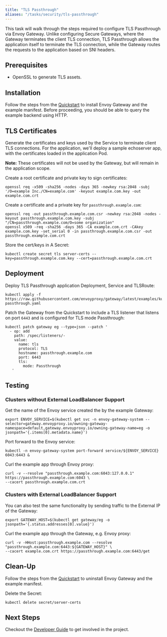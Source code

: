 ```yaml
---
title: "TLS Passthrough"
aliases: "/tasks/security/tls-passthrough"
---
```


This task will walk through the steps required to configure TLS Passthrough via Envoy Gateway. Unlike configuring
Secure Gateways, where the Gateway terminates the client TLS connection, TLS Passthrough allows the application itself
to terminate the TLS connection, while the Gateway routes the requests to the application based on SNI headers.

## Prerequisites

- OpenSSL to generate TLS assets.

## Installation

Follow the steps from the [Quickstart](../quickstart) to install Envoy Gateway and the example manifest.
Before proceeding, you should be able to query the example backend using HTTP.

## TLS Certificates

Generate the certificates and keys used by the Service to terminate client TLS connections.
For the application, we'll deploy a sample echoserver app, with the certificates loaded in the application Pod.

__Note:__ These certificates will not be used by the Gateway, but will remain in the application scope.

Create a root certificate and private key to sign certificates:

```shell
openssl req -x509 -sha256 -nodes -days 365 -newkey rsa:2048 -subj '/O=example Inc./CN=example.com' -keyout example.com.key -out example.com.crt
```

Create a certificate and a private key for `passthrough.example.com`:

```shell
openssl req -out passthrough.example.com.csr -newkey rsa:2048 -nodes -keyout passthrough.example.com.key -subj "/CN=passthrough.example.com/O=some organization"
openssl x509 -req -sha256 -days 365 -CA example.com.crt -CAkey example.com.key -set_serial 0 -in passthrough.example.com.csr -out passthrough.example.com.crt
```

Store the cert/keys in A Secret:

```shell
kubectl create secret tls server-certs --key=passthrough.example.com.key --cert=passthrough.example.com.crt
```

## Deployment

Deploy TLS Passthrough application Deployment, Service and TLSRoute:

```shell
kubectl apply -f https://raw.githubusercontent.com/envoyproxy/gateway/latest/examples/kubernetes/tls-passthrough.yaml
```

Patch the Gateway from the Quickstart to include a TLS listener that listens on port `6443` and is configured for
TLS mode Passthrough:

```shell
kubectl patch gateway eg --type=json --patch '
  - op: add
    path: /spec/listeners/-
    value:
      name: tls
      protocol: TLS
      hostname: passthrough.example.com
      port: 6443
      tls:
        mode: Passthrough
   '
```

## Testing

### Clusters without External LoadBalancer Support

Get the name of the Envoy service created the by the example Gateway:

```shell
export ENVOY_SERVICE=$(kubectl get svc -n envoy-gateway-system --selector=gateway.envoyproxy.io/owning-gateway-namespace=default,gateway.envoyproxy.io/owning-gateway-name=eg -o jsonpath='{.items[0].metadata.name}')
```

Port forward to the Envoy service:

```shell
kubectl -n envoy-gateway-system port-forward service/${ENVOY_SERVICE} 6043:6443 &
```

Curl the example app through Envoy proxy:

```shell
curl -v --resolve "passthrough.example.com:6043:127.0.0.1" https://passthrough.example.com:6043 \
--cacert passthrough.example.com.crt
```

### Clusters with External LoadBalancer Support

You can also test the same functionality by sending traffic to the External IP of the Gateway:

```shell
export GATEWAY_HOST=$(kubectl get gateway/eg -o jsonpath='{.status.addresses[0].value}')
```

Curl the example app through the Gateway, e.g. Envoy proxy:

```shell
curl -v -HHost:passthrough.example.com --resolve "passthrough.example.com:6443:${GATEWAY_HOST}" \
--cacert example.com.crt https://passthrough.example.com:6443/get
```

## Clean-Up

Follow the steps from the [Quickstart](../quickstart) to uninstall Envoy Gateway and the example manifest.

Delete the Secret:

```shell
kubectl delete secret/server-certs
```

## Next Steps

Checkout the [Developer Guide](../../../contributions/develop) to get involved in the project.
